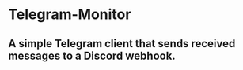 # Telegram-Monitor
A simple Telegram client that sends received messages to a Discord webhook.
---

 